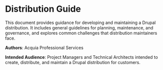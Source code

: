 # Distribution Guide

This document provides guidance for developing and maintaining a Drupal distribution. It includes general guidelines for planning, maintenance, and governance, and explores common challenges that distribution maintainers face.


__Authors__: Acquia Professional Services

__Intended Audience__: Project Managers and Technical Architects intended to create, distribute, and maintain a Drupal distribution for customers.

